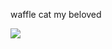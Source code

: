 waffle cat my beloved

<img src="https://cdn.discordapp.com/attachments/759976877066289184/834926791810088960/redditucybercreeper101-1.png">

